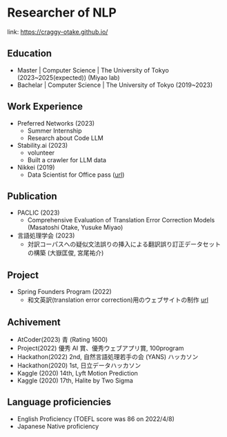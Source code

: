 # Researcher of NLP

link: https://craggy-otake.github.io/

## Education
* Master | Computer Science | The University of Tokyo (2023~2025(expected)) (Miyao lab)
* Bachelar | Computer Science | The University of Tokyo (2019~2023)

## Work Experience
* Preferred Networks (2023)
  * Summer Internship
  * Research about Code LLM
* Stability.ai (2023)
  * volunteer
  * Built a crawler for LLM data
* Nikkei (2019)
  * Data Scientist for Office pass ([url](https://officepass.nikkei.com/))

## Publication
* PACLIC (2023)
  * Comprehensive Evaluation of Translation Error Correction Models (Masatoshi Otake, Yusuke Miyao)
* 言語処理学会 (2023)
  * 対訳コーパスへの疑似文法誤りの挿入による翻訳誤り訂正データセットの構築 (大嶽匡俊, 宮尾祐介)

## Project
* Spring Founders Program (2022)
  * 和文英訳(translation error correction)用のウェブサイトの制作 [url](https://drive.google.com/file/d/1aRrpNERsx2qD5ZTKlQ454o0hxJqJF5Od/view?usp=sharing)

## Achivement
* AtCoder(2023) 青 (Rating 1600)
* Project(2022) 優秀 AI 賞、優秀ウェブアプリ賞, 100program
* Hackathon(2022) 2nd, 自然言語処理若手の会 (YANS) ハッカソン
* Hackathon(2020) 1st, 日立データハッカソン
* Kaggle (2020) 14th, Lyft Motion Prediction
* Kaggle (2020) 17th, Halite by Two Sigma

## Language proficiencies
* English Proficiency (TOEFL score was 86 on 2022/4/8)
* Japanese Native proficiency
